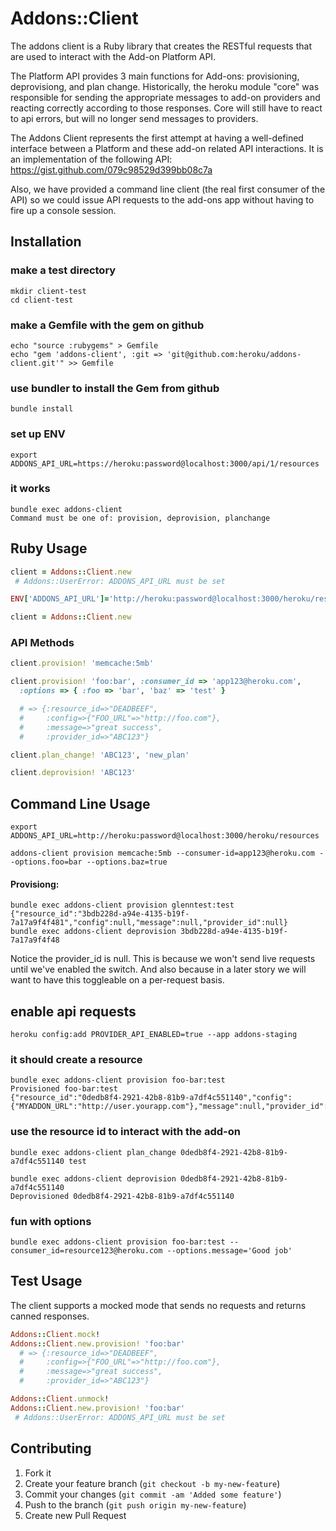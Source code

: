 # Addons::Client

The addons client is a Ruby library that creates the RESTful requests that are used to interact with the Add-on Platform API.

The Platform API provides 3 main functions for Add-ons: provisioning, deprovisiong, and plan change.
Historically, the heroku module "core" was responsible for sending the appropriate messages to
add-on providers and reacting correctly according to those responses. Core will still have to react
to api errors, but will no longer send messages to providers.

The Addons Client represents the first attempt at having a well-defined interface between a Platform and these
add-on related API interactions. It is an implementation of the following API: https://gist.github.com/079c98529d399bb08c7a

Also, we have provided a command line client (the real first consumer of the API) so we could issue API requests
to the add-ons app without having to fire up a console session.

## Installation

### make a test directory

    mkdir client-test
    cd client-test

### make a Gemfile with the gem on github

    echo "source :rubygems" > Gemfile
    echo "gem 'addons-client', :git => 'git@github.com:heroku/addons-client.git'" >> Gemfile

### use bundler to install the Gem from github

    bundle install

### set up ENV

    export ADDONS_API_URL=https://heroku:password@localhost:3000/api/1/resources

### it works
   
    bundle exec addons-client  
    Command must be one of: provision, deprovision, planchange    

## Ruby Usage

```ruby
client = Addons::Client.new
 # Addons::UserError: ADDONS_API_URL must be set

ENV['ADDONS_API_URL']='http://heroku:password@localhost:3000/heroku/resources'

client = Addons::Client.new
```

### API Methods 
```ruby
client.provision! 'memcache:5mb'

client.provision! 'foo:bar', :consumer_id => 'app123@heroku.com',
  :options => { :foo => 'bar', 'baz' => 'test' } 

  # => {:resource_id=>"DEADBEEF", 
  #     :config=>{"FOO_URL"=>"http://foo.com"}, 
  #     :message=>"great success", 
  #     :provider_id=>"ABC123"} 

client.plan_change! 'ABC123', 'new_plan'

client.deprovision! 'ABC123'
```

##  Command Line Usage
    export ADDONS_API_URL=http://heroku:password@localhost:3000/heroku/resources

    addons-client provision memcache:5mb --consumer-id=app123@heroku.com --options.foo=bar --options.baz=true

#### Provisiong:

    bundle exec addons-client provision glenntest:test 
    {"resource_id":"3bdb228d-a94e-4135-b19f-7a17a9f4f481","config":null,"message":null,"provider_id":null} 
    bundle exec addons-client deprovision 3bdb228d-a94e-4135-b19f-7a17a9f4f48

Notice the provider_id is null.
This is because we won't send live requests until we've enabled the switch.
And also because in a later story we will want to have this toggleable on a per-request basis.  

## enable api requests

    heroku config:add PROVIDER_API_ENABLED=true --app addons-staging 

### it should create a resource

    bundle exec addons-client provision foo-bar:test
    Provisioned foo-bar:test
    {"resource_id":"0dedb8f4-2921-42b8-81b9-a7df4c551140","config":{"MYADDON_URL":"http://user.yourapp.com"},"message":null,"provider_id":2}

### use the resource id to interact with the add-on

    bundle exec addons-client plan_change 0dedb8f4-2921-42b8-81b9-a7df4c551140 test

    bundle exec addons-client deprovision 0dedb8f4-2921-42b8-81b9-a7df4c551140
    Deprovisioned 0dedb8f4-2921-42b8-81b9-a7df4c551140 

### fun with options

    bundle exec addons-client provision foo-bar:test --consumer_id=resource123@heroku.com --options.message='Good job'

## Test Usage

The client supports a mocked mode that sends no requests and returns canned responses.

```ruby
Addons::Client.mock!
Addons::Client.new.provision! 'foo:bar' 
  # => {:resource_id=>"DEADBEEF", 
  #     :config=>{"FOO_URL"=>"http://foo.com"}, 
  #     :message=>"great success", 
  #     :provider_id=>"ABC123"} 

Addons::Client.unmock!
Addons::Client.new.provision! 'foo:bar'
 # Addons::UserError: ADDONS_API_URL must be set
```

## Contributing

1. Fork it
2. Create your feature branch (`git checkout -b my-new-feature`)
3. Commit your changes (`git commit -am 'Added some feature'`)
4. Push to the branch (`git push origin my-new-feature`)
5. Create new Pull Request
